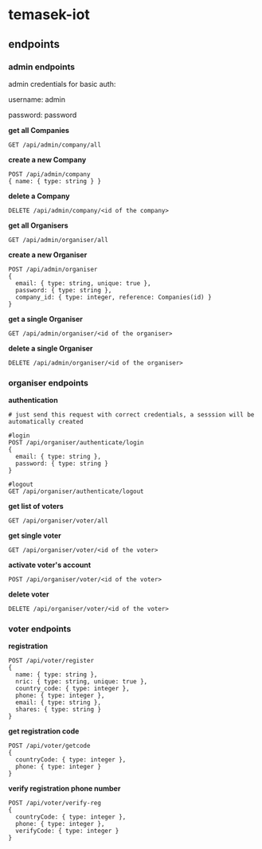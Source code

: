 # temasek-iot

## endpoints

### admin endpoints

admin credentials for basic auth:

username: admin

password: password

__get all Companies__
```
GET /api/admin/company/all
```

__create a new Company__
```
POST /api/admin/company 
{ name: { type: string } }
```

__delete a Company__
```
DELETE /api/admin/company/<id of the company>
```

__get all Organisers__
```
GET /api/admin/organiser/all
```

__create a new Organiser__
```
POST /api/admin/organiser
{
  email: { type: string, unique: true },
  password: { type: string },
  company_id: { type: integer, reference: Companies(id) }
}
```

__get a single Organiser__
```
GET /api/admin/organiser/<id of the organiser>
```

__delete a single Organiser__
```
DELETE /api/admin/organiser/<id of the organiser>
```

### organiser endpoints 

__authentication__
```
# just send this request with correct credentials, a sesssion will be automatically created

#login
POST /api/organiser/authenticate/login
{
  email: { type: string },
  password: { type: string }
}

#logout
GET /api/organiser/authenticate/logout
```

__get list of voters__
```
GET /api/organiser/voter/all
```

__get single voter__
```
GET /api/organiser/voter/<id of the voter>
```

__activate voter's account__
```
POST /api/organiser/voter/<id of the voter>
```

__delete voter__
```
DELETE /api/organiser/voter/<id of the voter>
```

### voter endpoints

__registration__
```
POST /api/voter/register
{
  name: { type: string },
  nric: { type: string, unique: true },
  country_code: { type: integer },
  phone: { type: integer },
  email: { type: string },
  shares: { type: string }
}
```

__get registration code__
```
POST /api/voter/getcode
{
  countryCode: { type: integer },
  phone: { type: integer }
}
```

__verify registration phone number__
```
POST /api/voter/verify-reg
{
  countryCode: { type: integer },
  phone: { type: integer },
  verifyCode: { type: integer }
}
```
